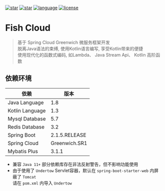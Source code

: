 [![star](https://img.shields.io/github/stars/Devifish/Fish-Cloud.svg?logo=github)](https://github.com/Devifish/Fish-Cloud)
[![star](https://gitee.com/Devifish/Fish-Cloud/badge/star.svg?theme=gray)](https://gitee.com/Devifish/Fish-Cloud/stargazers)
[![language](https://img.shields.io/badge/language-Kotlin-yellow.svg)](https://kotlinlang.org/)
[![license](https://img.shields.io/badge/license-Apache%202-blue.svg)](https://www.apache.org/licenses/LICENSE-2.0)

# Fish Cloud
> 基于 Spring Cloud Greenwich 微服务框架开发<br/>
> 脱离Java语法的束缚, 使用Kotlin语言编写, 享受Kotlin带来的便捷<br/>
> 使用现代化的函数式编码, 如Lambda、 Java Stream Api、 Kotlin 高阶函数

## 依赖环境
依赖 | 版本
---|---
Java Language | 1.8
Kotlin Language | 1.3
Mysql Database | 5.7
Redis Database | 3.2
Spring Boot | 2.1.5.RELEASE
Spring Cloud | Greenwich.SR1
Mybatis Plus | 3.1.1

- 兼容 ```Java 11+``` 部分依赖库存在非法反射警告，但不影响功能使用
- 由于使用了 ```Undertow``` Servlet容器，默认在 ```spring-boot-starter-web``` 内屏蔽了 ```Tomcat``` <br/>
  请在 ```pom.xml``` 内导入 ```Undertow```